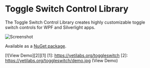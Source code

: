 Toggle Switch Control Library
=====================
The Toggle Switch Control Library creates highly customizable toggle switch controls for WPF and Silverlight apps.

![Screenshot](https://yetilabs.org/toggleswitch/gallery.png)

Available as a [NuGet package](https://www.nuget.org/packages/ToggleSwitch).

[![View Demo][2]][1]
  [1]: https://yetilabs.org/toggleswitch
  [2]: https://yetilabs.org/toggleswitch/demo.jpg (View Demo)